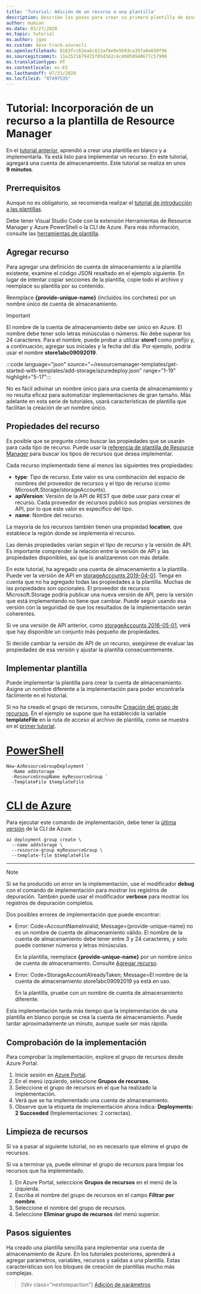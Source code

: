 ```yaml
---
title: 'Tutorial: Adición de un recurso a una plantilla'
description: Describe los pasos para crear su primera plantilla de Azure Resource Manager. Obtendrá información sobre la sintaxis del archivo de plantilla y cómo implementar una cuenta de almacenamiento.
author: mumian
ms.date: 03/27/2020
ms.topic: tutorial
ms.author: jgao
ms.custom: devx-track-azurecli
ms.openlocfilehash: 0163fcc62ea6c813af8e9e5693ca35fa0e650f96
ms.sourcegitcommit: 11e2521679415f05d3d2c4c49858940677c57900
ms.translationtype: HT
ms.contentlocale: es-ES
ms.lasthandoff: 07/31/2020
ms.locfileid: "87497535"
---
```

# <a name="tutorial-add-a-resource-to-your-arm-template"></a>Tutorial: Incorporación de un recurso a la plantilla de Resource Manager

En el [tutorial anterior](template-tutorial-create-first-template.md), aprendió a crear una plantilla en blanco y a implementarla. Ya está listo para implementar un recurso. En este tutorial, agregará una cuenta de almacenamiento. Este tutorial se realiza en unos **9 minutos**.

## <a name="prerequisites"></a>Prerrequisitos

Aunque no es obligatorio, se recomienda realizar el [tutorial de introducción a las plantillas](template-tutorial-create-first-template.md).

Debe tener Visual Studio Code con la extensión Herramientas de Resource Manager y Azure PowerShell o la CLI de Azure. Para más información, consulte las [herramientas de plantilla](template-tutorial-create-first-template.md#get-tools).

## <a name="add-resource"></a>Agregar recurso

Para agregar una definición de cuenta de almacenamiento a la plantilla existente, examine el código JSON resaltado en el ejemplo siguiente. En lugar de intentar copiar secciones de la plantilla, copie todo el archivo y reemplace su plantilla por su contenido.

Reemplace **{provide-unique-name}** (incluidos los corchetes) por un nombre único de cuenta de almacenamiento.

> [!IMPORTANT]
> El nombre de la cuenta de almacenamiento debe ser único en Azure. El nombre debe tener solo letras minúsculas o números. No debe superar los 24 caracteres. Para el nombre, puede probar a utilizar **store1** como prefijo y, a continuación, agregar sus iniciales y la fecha del día. Por ejemplo, podría usar el nombre **store1abc09092019**.

:::code language="json" source="~/resourcemanager-templates/get-started-with-templates/add-storage/azuredeploy.json" range="1-19" highlight="5-17":::

No es fácil adivinar un nombre único para una cuenta de almacenamiento y no resulta eficaz para automatizar implementaciones de gran tamaño. Más adelante en esta serie de tutoriales, usará características de plantilla que facilitan la creación de un nombre único.

## <a name="resource-properties"></a>Propiedades del recurso

Es posible que se pregunte cómo buscar las propiedades que se usarán para cada tipo de recurso. Puede usar la [referencia de plantilla de Resource Manager](/azure/templates/) para buscar los tipos de recursos que desea implementar.

Cada recurso implementado tiene al menos las siguientes tres propiedades:

- **type**: Tipo de recurso. Este valor es una combinación del espacio de nombres del proveedor de recursos y el tipo de recurso (como Microsoft.Storage/storageAccounts).
- **apiVersion**: Versión de la API de REST que debe usar para crear el recurso. Cada proveedor de recursos publicó sus propias versiones de API, por lo que este valor es específico del tipo.
- **name**: Nombre del recurso.

La mayoría de los recursos también tienen una propiedad **location**, que establece la región donde se implementa el recurso.

Las demás propiedades varían según el tipo de recurso y la versión de API. Es importante comprender la relación entre la versión de API y las propiedades disponibles, así que lo analizaremos con más detalle.

En este tutorial, ha agregado una cuenta de almacenamiento a la plantilla. Puede ver la versión de API en [storageAccounts 2019-04-01](/azure/templates/microsoft.storage/2019-04-01/storageaccounts). Tenga en cuenta que no ha agregado todas las propiedades a la plantilla. Muchas de las propiedades son opcionales. El proveedor de recursos Microsoft.Storage podría publicar una nueva versión de API, pero la versión que está implementando no tiene que cambiar. Puede seguir usando esa versión con la seguridad de que los resultados de la implementación serán coherentes.

Si ve una versión de API anterior, como [storageAccounts 2016-05-01](/azure/templates/microsoft.storage/2016-05-01/storageaccounts), verá que hay disponible un conjunto más pequeño de propiedades.

Si decide cambiar la versión de API de un recurso, asegúrese de evaluar las propiedades de esa versión y ajustar la plantilla consecuentemente.

## <a name="deploy-template"></a>Implementar plantilla

Puede implementar la plantilla para crear la cuenta de almacenamiento. Asigne un nombre diferente a la implementación para poder encontrarla fácilmente en el historial.

Si no ha creado el grupo de recursos, consulte [Creación del grupo de recursos](template-tutorial-create-first-template.md#create-resource-group). En el ejemplo se supone que ha establecido la variable **templateFile** en la ruta de acceso al archivo de plantilla, como se muestra en el [primer tutorial](template-tutorial-create-first-template.md#deploy-template).

# <a name="powershell"></a>[PowerShell](#tab/azure-powershell)

```azurepowershell
New-AzResourceGroupDeployment `
  -Name addstorage `
  -ResourceGroupName myResourceGroup `
  -TemplateFile $templateFile
```

# <a name="azure-cli"></a>[CLI de Azure](#tab/azure-cli)

Para ejecutar este comando de implementación, debe tener la [última versión](/cli/azure/install-azure-cli) de la CLI de Azure.

```azurecli
az deployment group create \
  --name addstorage \
  --resource-group myResourceGroup \
  --template-file $templateFile
```

---

> [!NOTE]
> Si se ha producido un error en la implementación, use el modificador **debug** con el comando de implementación para mostrar los registros de depuración.  También puede usar el modificador **verbose** para mostrar los registros de depuración completos.

Dos posibles errores de implementación que puede encontrar:

- Error: Code=AccountNameInvalid; Message={provide-unique-name} no es un nombre de cuenta de almacenamiento válido. El nombre de la cuenta de almacenamiento debe tener entre 3 y 24 caracteres, y solo puede contener números y letras minúsculas.

    En la plantilla, reemplace **{provide-unique-name}** por un nombre único de cuenta de almacenamiento.  Consulte [Agregar recurso](#add-resource).

- Error: Code=StorageAccountAlreadyTaken; Message=El nombre de la cuenta de almacenamiento store1abc09092019 ya está en uso.

    En la plantilla, pruebe con un nombre de cuenta de almacenamiento diferente.

Esta implementación tarda más tiempo que la implementación de una plantilla en blanco porque se crea la cuenta de almacenamiento. Puede tardar aproximadamente un minuto, aunque suele ser más rápida.

## <a name="verify-deployment"></a>Comprobación de la implementación

Para comprobar la implementación, explore el grupo de recursos desde Azure Portal.

1. Inicie sesión en [Azure Portal](https://portal.azure.com).
1. En el menú izquierdo, seleccione **Grupos de recursos**.
1. Seleccione el grupo de recursos en el que ha realizado la implementación.
1. Verá que se ha implementado una cuenta de almacenamiento.
1. Observe que la etiqueta de implementación ahora indica: **Deployments: 2 Succeeded** (Implementaciones: 2 correctas).

## <a name="clean-up-resources"></a>Limpieza de recursos

Si va a pasar al siguiente tutorial, no es necesario que elimine el grupo de recursos.

Si va a terminar ya, puede eliminar el grupo de recursos para limpiar los recursos que ha implementado.

1. En Azure Portal, seleccione **Grupos de recursos** en el menú de la izquierda.
2. Escriba el nombre del grupo de recursos en el campo **Filtrar por nombre**.
3. Seleccione el nombre del grupo de recursos.
4. Seleccione **Eliminar grupo de recursos** del menú superior.

## <a name="next-steps"></a>Pasos siguientes

Ha creado una plantilla sencilla para implementar una cuenta de almacenamiento de Azure.  En los tutoriales posteriores, aprenderá a agregar parámetros, variables, recursos y salidas a una plantilla. Estas características son los bloques de creación de plantillas mucho más complejas.

> [!div class="nextstepaction"]
> [Adición de parámetros](template-tutorial-add-parameters.md)
